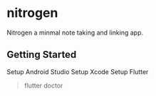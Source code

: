 # nitrogen

Nitrogen a minmal note taking and linking app.

## Getting Started

Setup Android Studio
Setup Xcode
Setup Flutter

> flutter doctor
